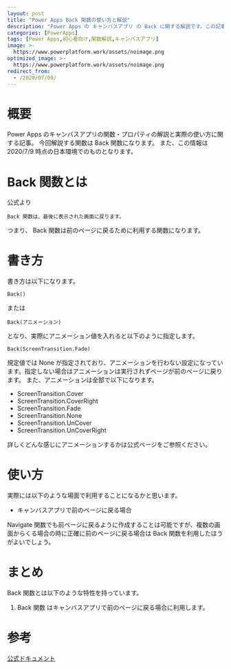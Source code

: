 ```yaml
---
layout: post
title: "Power Apps Back 関数の使い方と解説"
description: "Power Apps の キャンバスアプリ の Back に関する解説です。この記事を読むことで　Back の使い方をマスターすることができます。Back はキャンバスアプリで前のページに戻る際に利用します"
categories: [PowerApps]
tags: [Power Apps,初心者向け,関数解説,キャンバスアプリ]
image: >-
  https://www.powerplatform.work/assets/noimage.png
optimized_image: >-
  https://www.powerplatform.work/assets/noimage.png
redirect_from:
  - /2020/07/09/
---
```


#  概要

Power Apps のキャンバスアプリの関数・プロパティの解説と実際の使い方に関する記事。
今回解説する関数は Back 関数になります。
また、この情報は 2020/7/9 時点の日本環境でのものとなります。

# Back 関数とは

公式より
```
Back 関数は、最後に表示された画面に戻ります。
```

つまり、 Back 関数は前のページに戻るために利用する関数になります。


# 書き方
書き方は以下になります。

```
Back()
```

または

```
Back(アニメーション)
```

となり、実際にアニメーション値を入れると以下のように指定します。


```
Back(ScreenTransition.Fade)
```

規定値では None が指定されており、アニメーションを行わない設定になっています。指定しない場合はアニメーションは実行されずページが前のページに戻ります。
また、アニメーションは全部で以下になります。
- ScreenTransition.Cover
- ScreenTransition.CoverRight
- ScreenTransition.Fade
- ScreenTransition.None 
- ScreenTransition.UnCover
- ScreenTransition.UnCoverRight	
  
詳しくどんな感じにアニメーションするかは公式ページをご参照ください。


# 使い方

実際には以下のような場面で利用することになるかと思います。

- キャンバスアプリで前のページに戻る場合

Navigate 関数でも前ページに戻るように作成することは可能ですが、複数の画面からくる場合の時に正確に前のページに戻る場合は Back 関数を利用したほうがよいでしょう。

# まとめ

Back 関数とは以下のような特性を持っています。

1. Back 関数 はキャンバスアプリで前のページに戻る場合に利用します。


# 参考
[公式ドキュメント](https://docs.microsoft.com/ja-jp/powerapps/maker/canvas-apps/functions/function-navigate#back)
